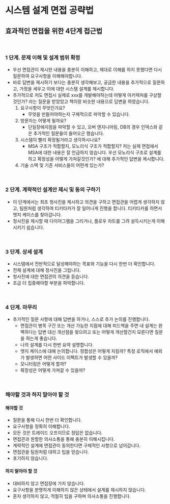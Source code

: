 # 시스템 설계 면접 공략법

## 효과적인 면접을 위한 4단계 접근법

<br>

### 1 단계. 문제 이해 및 설계 범위 확정

- 우선 면접관이 제시한 내용을 충분히 이해하고, 제대로 이해를 하지 못했다면 다시 질문하여 요구사항을 이해해야합니다.
- 바로 답변을 제시하기 보다는 충분히 생각해보고, 궁금한 내용을 추가적으로 질문하고, 가정을 세우고 이에 대한 시스템 설계를 제시합니다.
- 추가적으로 저도 면접시 실제로 xxx를 개발해야하는데 어떻게 아키텍처를 구상할 것인가? 라는 질문을 받았었고 책이랑 비슷한 내용으로 답변을 하였습니다.
  1. 요구사항이 무엇인가요?
     - 무엇을 만들어야하는지 구체적으로 파악할 수 있습니다.
  2. 방문자는 어떻게 될까요?
     - 단일장애지점을 파악할 수 있고, 오버 엔지니어링, DB의 경우 인덱스와 같은 추가적인 질문들이 들어오곤 했습니다.
  3. 시스템이 빨리 확장될거라고 생각하시나요?
     - MSA 구조가 적합할지, 모노리식 구조가 적합할지? 저는 실제 면접에서 MSA에 대한 내용은 잘 언급하지 않습니다. 우선 모노리식 구조로 설계를 하고 확장성을 어떻게 가져갈것인가? 에 대해 추가적인 답변을 제시합니다.
  4. 기술 스택 및 기존 서비스들이 어떤게 있는가? 

<br>

### 2 단계. 계략적인 설계안 제시 및 동의 구하기

- 이 단계에서는 최초 청사진을 제시하고 의견을 구하고 면접관을 어렵게 생각하지 않고, 팀원처럼 생각하여 티키타카가 잘 일어나게 진행을 합니다. 티키타카를 하면서 엣지 케이스를 찾아갑니다.
- 청사진을 제시할 때 다이어그램을 그리거나, 플로우 차트를 그려 설득시키는게 이해시키기 쉽습니다.

<br>

### 3 단계. 상세 설계

- 시스템에서 전반적으로 달성해야하는 목표와 기능을 다시 한번 더 확인합니다.
- 전체 설계에 대해 청사진을 그립니다.
- 청사진에 대한 면접관의 의견을 듣습니다.
- 조금 더 집중해야할 부분을 파악합니다.

<br>

### 4 단계. 마무리

- 추가적인 질문 사항에 대해 답변을 하거나, 스스로 추가 논의를 진행합니다.
  - 면접관이 병목 구간 또는 개선 가능한 지점에 대해 피드백을 주면 내 설계는 완벽하다는 답변 대신 개선점을 찾으려고 또는 어떻게 개선할건지 모른다면 질문을 하는게 좋습니다.
  - 나의 설계를 다시 한번 요약 설명합니다.
  - 엣지 케이스에 대해 논의합니다. 정합성은 어떻게 지킬까? 특정 로직에서 예외가 발생하면 어떤 사이드 이펙트가 발생할 수 있을까?
  - 모니터링은 어떻게 할까?
  - 확장성은 어떻게 가져갈 수 있을까?

<br>

### 해야할 것과 하지 말아야 할 것

#### 해야할 것

- 질문을 통해 다시 한번 더 확인합니다.
- 요구사항을 정확히 이해합니다.
- 모든 것은 트레이드 오프이므로 정답은 없습니다.
- 면접관과 원할한 의사소통을 통해 충분히 이해시킵니다.
- 계략적인 설계에 면접관이 동의한다면 구체적인 사항으로 넘어갑니다.
- 면접관을 팀원처럼 대하고 팁을 얻습니다.
- 포기하지 않습니다.

#### 하지 말아야 할 것

- 대비하지 않고 면접장에 가지 않습니다.
- 요구사항을 분명하게 이해하지 않은 상태에서 설계를 제시하지 않습니다.
- 혼자 생각하지 않고, 적절히 팁을 구하며 의사소통을 진행합니다.


